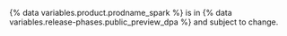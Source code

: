 {% data variables.product.prodname_spark %} is in {% data variables.release-phases.public_preview_dpa %} and subject to change.
